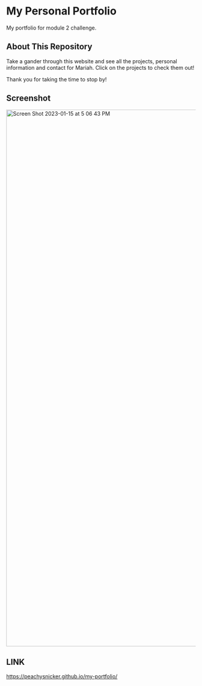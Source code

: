 # My Personal Portfolio
My portfolio for module 2 challenge.

## About This Repository
Take a gander through this website and see all the projects, personal information and contact for Mariah.
Click on the projects to check them out!

Thank you for taking the time to stop by!

## Screenshot
<img width="1426" alt="Screen Shot 2023-01-15 at 5 06 43 PM" src="https://user-images.githubusercontent.com/110792371/212578643-60944e00-3e2b-46fe-a636-ff3d14530e6a.png">

## LINK
https://peachysnicker.github.io/my-portfolio/

